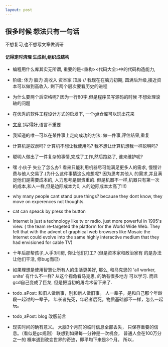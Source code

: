 ```yaml
---
layout: post
---
```

## 很多时候 想法只有一句话 
不想复习,也不想写文章做调研  
#### 记得定时清理 生成树,组织成结构

* 编程用什么库其实无所谓,
重要的是<重构><代码大全>中的代码构造能力,

* 阶级: 体力 脑力 高收入 资本家 顶层 // 我现在在脑力初期,
圆满后升级,接近资本可以做到高收入.
剩下两个层次要看历史的进程

* 为什么要两个后空格呢? 因为一行80字,但是程序员写源码的时候
不想处理滚轴的问题

* 在优秀的软件工程设计方式的启发下, 一个git仓库可以玩出花来 

* [文章][art-article] [1][11]写得好,语言不重要  

[art-article]: https://www.hillelwayne.com/post/performance-matters/
[11]: https://blog.csdn.net/liujian20150808/article/details/50848646

* 我知道的唯一可以在某件事上走向成功的方法: 做一件事,评估结果,重复

* 计算机是奴隶吗? 计算机不想让我使用吗? 我不想让计算机想我一样聪明吗?  

* 聪明人做出了一件复杂的事情,完成了工作,然后跑路了, 谁来维护呢?

* 嘿 小伙子 失业了怎么办? 看来只能利用机器尽可能满足更多人的需求,
慢慢计费与他人交易了.(为什么这件事情这么难想呢? 因为思考其他人
的需求,并且满足他们是需要成本的, 人力思考是很贵重的.
但是机器不一样,机器只有第一次的成本,和人一样,但是边际成本为0,
人的边际成本太高了!!!)    

* why many people cant stand pure things? because
 they dont know, they move on experences not thoughts.  
 
* cat can speack by press the button

* Internet is just a technology like tv or radio. 
just more powerful in 1995's view. ( the team re-targeted 
the platform for the World Wide Web. They felt that with the advent of graphical web browsers like Mosaic the Internet could evolve into the same highly interactive medium that they had envisioned for cable TV)

* 十年后那帮孩子,人手3间房, 你让他们打工? (但是资本家和政治家有
的是办法让他们干活, 修bug而已)

* 如果理想是使用智慧让所有人的生活更美好, 那么, 和马克思的 'all 
worker, unite' 有什么不一样? 从这个视角看马克思, 的确有很多地方
可以学习. 而且gcd自己变成了巨龙, 但是把当初的屠龙术留下来了.

* todo_aPost: 和旧人做新事，别和新人做旧事。
人一辈子，是和自己那个年龄段一起过的一辈子。
年长者先死，年轻者后死。物质基础都不一样，怎么一起玩。

* todo_aPost: blog 改版前言

* 现实时间的确有意义。 大脑3个月前的临时信息全部丢失，
只保存重要的信息。（看似是gc规则） 
联想到如果每一分钟是一次机会， 普通人会在100万分之一的
概率遇到改变世界的奇迹，即平均下来是3个月。
所以，